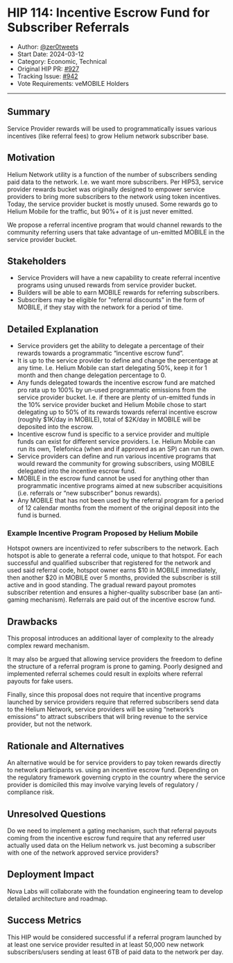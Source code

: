 # HIP 114: Incentive Escrow Fund for Subscriber Referrals

- Author: [@zer0tweets](https://github.com/zer0tweets)
- Start Date: 2024-03-12
- Category: Economic, Technical
- Original HIP PR: [#927](https://github.com/helium/HIP/pull/927)
- Tracking Issue: [#942](https://github.com/helium/HIP/issues/942)
- Vote Requirements: veMOBILE Holders

---

## Summary

Service Provider rewards will be used to programmatically issues various incentives (like referral fees) to grow Helium network subscriber base.
    
##  Motivation

Helium Network utility is a function of the number of subscribers sending paid data to the network. I.e. we want more subscribers. Per HIP53, service provider rewards bucket was originally designed to empower service providers to bring more subscribers to the network using token incentives.
Today, the service provider bucket is mostly unused. Some rewards go to Helium Mobile for the traffic, but 90%+ of it is just never emitted.

We propose a referral incentive program that would channel rewards to the community referring users that take advantage of un-emitted MOBILE in the service provider bucket.
    
## Stakeholders

-   Service Providers will have a new capability to create referral incentive programs using unused rewards from service provider bucket.
-   Builders will be able to earn MOBILE rewards for referring subscribers.
-   Subscribers may be eligible for "referral discounts" in the form of MOBILE, if they stay with the network for a period of time.

## Detailed Explanation

-   Service providers get the ability to delegate a percentage of their rewards towards a programmatic “incentive escrow fund”.
-   It is up to the service provider to define and change the percentage at any time. I.e. Helium Mobile can start delegating 50%, keep it for 1 month and then change delegation percentage to 0.
-   Any funds delegated towards the incentive escrow fund are matched pro rata up to 100% by un-used programmatic emissions from the service provider bucket. I.e. if there are plenty of un-emitted funds in the 10% service provider bucket and Helium Mobile chose to start delegating up to 50% of its rewards towards referral incentive escrow (roughly $1K/day in MOBILE), total of $2K/day in MOBILE will be deposited into the escrow.
-   Incentive escrow fund is specific to a service provider and multiple funds can exist for different service providers. I.e. Helium Mobile can run its own, Telefonica (when and if approved as an SP) can run its own.
-   Service providers can define and run various incentive programs that would reward the community for growing subscribers, using MOBILE delegated into the incentive escrow fund.
-   MOBILE in the escrow fund cannot be used for anything other than programmatic incentive programs aimed at new subscriber acquisitions (i.e. referrals or “new subscriber” bonus rewards).
-   Any MOBILE that has not been used by the referral program for a period of 12 calendar months from the moment of the original deposit into the fund is burned.

### Example Incentive Program Proposed by Helium Mobile

Hotspot owners are incentivized to refer subscribers to the network. Each hotspot is able to generate a referral code, unique to that hotspot. For each successful and qualified subscriber that registered for the network and used said referral code, hotspot owner earns $10 in MOBILE immediately, then another $20 in MOBILE over 5 months, provided the subscriber is still active and in good standing. The gradual reward payout promotes subscriber retention and ensures a higher-quality subscriber base (an anti-gaming mechanism). Referrals are paid out of the incentive escrow fund.

## Drawbacks

This proposal introduces an additional layer of complexity to the already complex reward mechanism.

It may also be argued that allowing service providers the freedom to define the structure of a referral program is prone to gaming. Poorly designed and implemented referral schemes could result in exploits where referral payouts for fake users.

Finally, since this proposal does not require that incentive programs launched by service providers require that referred subscribers send data to the Helium Network, service providers will be using “network’s emissions” to attract subscribers that will bring revenue to the service provider, but not the network.

## Rationale and Alternatives

An alternative would be for service providers to pay token rewards directly to network participants vs. using an incentive escrow fund. Depending on the regulatory framework governing crypto in the country where the service provider is domiciled this may involve varying levels of regulatory / compliance risk.

## Unresolved Questions

Do we need to implement a gating mechanism, such that referral payouts coming from the incentive escrow fund require that any referred user actually used data on the Helium network vs. just becoming a subscriber with one of the network approved service providers?

## Deployment Impact

Nova Labs will collaborate with the foundation engineering team to develop detailed architecture and roadmap.

## Success Metrics

This HIP would be considered successful if a referral program launched by at least one service provider resulted in at least 50,000 new network subscribers/users sending at least 6TB of paid data to the network per day.
